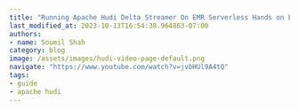 ```yaml
---
title: "Running Apache Hudi Delta Streamer On EMR Serverless Hands on Lab step by step guide"
last_modified_at: 2023-10-13T16:54:38.964863-07:00
authors:
- name: Soumil Shah
category: blog
image: /assets/images/hudi-video-page-default.png
navigate: "https://www.youtube.com/watch?v=jvbHUl9A4tQ"
tags:
- guide
- apache hudi
---
```

